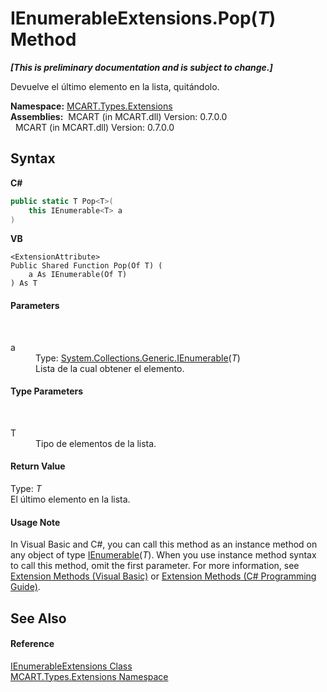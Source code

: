 # IEnumerableExtensions.Pop(*T*) Method 
 _**\[This is preliminary documentation and is subject to change.\]**_

Devuelve el último elemento en la lista, quitándolo.

**Namespace:**&nbsp;<a href="a8e71047-44e0-7000-43f0-67a6f5b9758c">MCART.Types.Extensions</a><br />**Assemblies:**&nbsp;&nbsp;MCART (in MCART.dll) Version: 0.7.0.0<br />&nbsp;&nbsp;MCART (in MCART.dll) Version: 0.7.0.0<br />

## Syntax

**C#**<br />
``` C#
public static T Pop<T>(
	this IEnumerable<T> a
)

```

**VB**<br />
``` VB
<ExtensionAttribute>
Public Shared Function Pop(Of T) ( 
	a As IEnumerable(Of T)
) As T
```


#### Parameters
&nbsp;<dl><dt>a</dt><dd>Type: <a href="http://msdn2.microsoft.com/es-es/library/9eekhta0" target="_blank">System.Collections.Generic.IEnumerable</a>(*T*)<br />Lista de la cual obtener el elemento.</dd></dl>

#### Type Parameters
&nbsp;<dl><dt>T</dt><dd>Tipo de elementos de la lista.</dd></dl>

#### Return Value
Type: *T*<br />El último elemento en la lista.

#### Usage Note
In Visual Basic and C#, you can call this method as an instance method on any object of type <a href="http://msdn2.microsoft.com/es-es/library/9eekhta0" target="_blank">IEnumerable</a>(*T*). When you use instance method syntax to call this method, omit the first parameter. For more information, see <a href="http://msdn.microsoft.com/en-us/library/bb384936.aspx">Extension Methods (Visual Basic)</a> or <a href="http://msdn.microsoft.com/en-us/library/bb383977.aspx">Extension Methods (C# Programming Guide)</a>.

## See Also


#### Reference
<a href="b12b3254-391f-e729-a551-2fdb7baa0685">IEnumerableExtensions Class</a><br /><a href="a8e71047-44e0-7000-43f0-67a6f5b9758c">MCART.Types.Extensions Namespace</a><br />